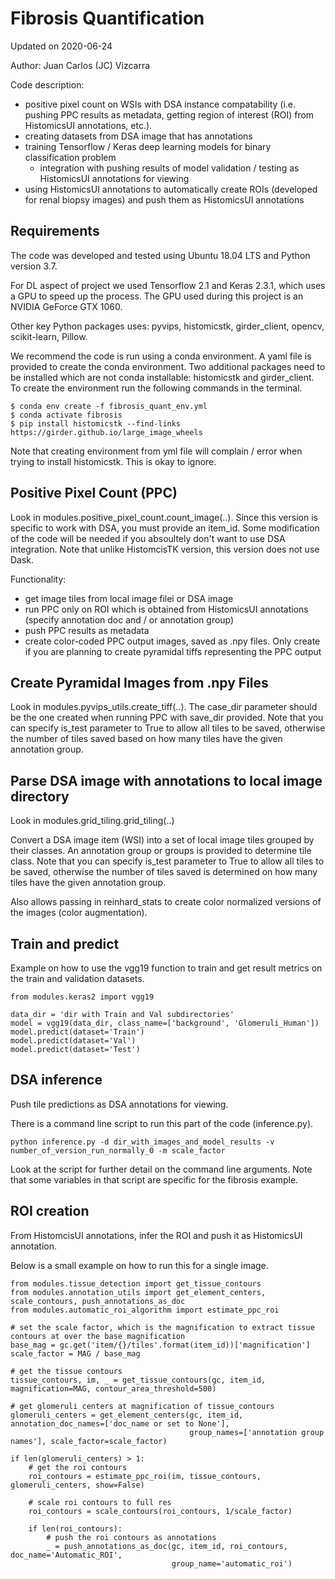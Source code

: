 # Fibrosis Quantification
Updated on 2020-06-24

Author: Juan Carlos (JC) Vizcarra

Code description:
* positive pixel count on WSIs with DSA instance compatability (i.e. pushing PPC results as metadata, 
getting region of interest (ROI) from HistomicsUI annotations, etc.).
* creating datasets from DSA image that has annotations
* training Tensorflow / Keras deep learning models for binary classification problem
    * integration with pushing results of model validation / testing as HistomicsUI annotations for viewing
* using HistomicsUI annotations to automatically create ROIs (developed for renal biopsy images) and push them as
HistomicsUI annotations  

## Requirements
The code was developed and tested using Ubuntu 18.04 LTS and Python version 3.7. 

For DL aspect of project we used Tensorflow 2.1 and Keras 2.3.1, which uses a GPU to speed up the process. The GPU used during
 this project is an NVIDIA GeForce GTX 1060.

Other key Python packages uses: pyvips, histomicstk, girder_client, opencv, scikit-learn, Pillow.

We recommend the code is run using a conda environment. A yaml file is provided to create the conda environment. Two
additional packages need to be installed which are not conda installable: histomicstk and girder_client. To create the
environment run the following commands in the terminal.

```angular2html
$ conda env create -f fibrosis_quant_env.yml
$ conda activate fibrosis
$ pip install histomicstk --find-links https://girder.github.io/large_image_wheels
```
Note that creating environment from yml file will complain / error when trying to install histomicstk. This is okay to 
ignore.

## Positive Pixel Count (PPC)

Look in modules.positive_pixel_count.count_image(..). Since this version is specific to work with DSA, you must provide
an item_id. Some modification of the code will be needed if you absoultely don't want to use DSA integration. Note that
unlike HistomcisTK version, this version does not use Dask.

Functionality:
* get image tiles from local image filei or DSA image
* run PPC only on ROI which is obtained from HistomicsUI annotations (specify annotation doc and / or annotation group)
* push PPC results as metadata
* create color-coded PPC output images, saved as .npy files. Only create if you are planning to create pyramidal tiffs 
representing the PPC output

## Create Pyramidal Images from .npy Files

Look in modules.pyvips_utils.create_tiff(..). The case_dir parameter should be the one created when running PPC with
save_dir provided. Note that you can specify is_test parameter to True to allow all tiles to be saved, otherwise the 
number of tiles saved based on how many tiles have the given annotation group.

## Parse DSA image with annotations to local image directory

Look in modules.grid_tiling.grid_tiling(..)

Convert a DSA image item (WSI) into a set of local image tiles grouped by their classes. An annotation group or groups
is provided to determine tile class. Note that you can specify is_test parameter to True to allow all tiles to be saved,
otherwise the number of tiles saved is determined on how many tiles have the given annotation group.

Also allows passing in reinhard_stats to create color normalized versions of the images (color augmentation).

## Train and predict

Example on how to use the vgg19 function to train and get result metrics on the train and validation datasets.

```angular2
from modules.keras2 import vgg19

data_dir = 'dir with Train and Val subdirectories'
model = vgg19(data_dir, class_name=['background', 'Glomeruli_Human'])
model.predict(dataset='Train')
model.predict(dataset='Val')
model.predict(dataset='Test')
```

## DSA inference

Push tile predictions as DSA annotations for viewing.

There is a command line script to run this part of the code (inference.py).

```angular2
python inference.py -d dir_with_images_and_model_results -v number_of_version_run_normally_0 -m scale_factor
```

Look at the script for further detail on the command line arguments. Note that some variables in that script are 
specific for the fibrosis example.

## ROI creation

From HistomcisUI annotations, infer the ROI and push it as HistomicsUI annotation.

Below is a small example on how to run this for a single image.

```angular2
from modules.tissue_detection import get_tissue_contours
from modules.annotation_utils import get_element_centers, scale_contours, push_annotations_as_doc
from modules.automatic_roi_algorithm import estimate_ppc_roi

# set the scale factor, which is the magnification to extract tissue contours at over the base magnification
base_mag = gc.get('item/{}/tiles'.format(item_id))['magnification']
scale_factor = MAG / base_mag

# get the tissue contours
tissue_contours, im, _ = get_tissue_contours(gc, item_id, magnification=MAG, contour_area_threshold=500)

# get glomeruli centers at magnification of tissue_contours
glomeruli_centers = get_element_centers(gc, item_id, annotation_doc_names=['doc_name or set to None'],
                                        group_names=['annotation group names'], scale_factor=scale_factor)

if len(glomeruli_centers) > 1:
    # get the roi contours
    roi_contours = estimate_ppc_roi(im, tissue_contours, glomeruli_centers, show=False)

    # scale roi contours to full res
    roi_contours = scale_contours(roi_contours, 1/scale_factor)

    if len(roi_contours):
        # push the roi contours as annotations
        _ = push_annotations_as_doc(gc, item_id, roi_contours, doc_name='Automatic_ROI',
                                    group_name='automatic_roi')
```








